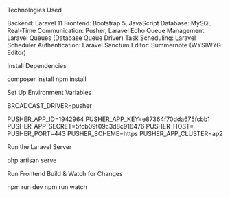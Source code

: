 Technologies Used

Backend: Laravel 11
Frontend: Bootstrap 5, JavaScript
Database: MySQL
Real-Time Communication: Pusher, Laravel Echo
Queue Management: Laravel Queues (Database Queue Driver)
Task Scheduling: Laravel Scheduler
Authentication: Laravel Sanctum
Editor: Summernote (WYSIWYG Editor)

Install Dependencies

composer install
npm install

Set Up Environment Variables

BROADCAST_DRIVER=pusher

PUSHER_APP_ID=1942964
PUSHER_APP_KEY=e87364f70dda675fcbb1
PUSHER_APP_SECRET=5fcb09f09c3d8c916476
PUSHER_HOST=
PUSHER_PORT=443
PUSHER_SCHEME=https
PUSHER_APP_CLUSTER=ap2

Run the Laravel Server

php artisan serve

Run Frontend Build & Watch for Changes

npm run dev
npm run watch
